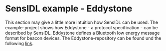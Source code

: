 # SensIDL example - Eddystone
This section may give a little more intuition how SensIDL can be used. The example-project shows how Eddystone - a protocol specification - can be described by SensIDL. Eddystone defines a Bluetooth low energy message format for beacon devices. The Eddystone-repository can be found und the following <a href="https://github.com/google/eddystone">link</a>.
